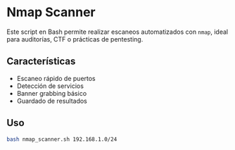 # Nmap Scanner

Este script en Bash permite realizar escaneos automatizados con `nmap`, ideal para auditorías, CTF o prácticas de pentesting.

## Características

- Escaneo rápido de puertos
- Detección de servicios
- Banner grabbing básico
- Guardado de resultados

## Uso

```bash
bash nmap_scanner.sh 192.168.1.0/24
